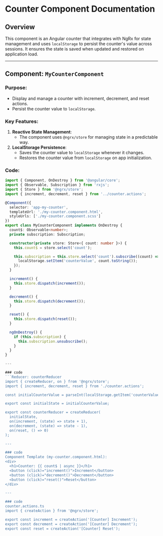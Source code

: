 # Counter Component Documentation

## Overview
This component is an Angular counter that integrates with NgRx for state management and uses `localStorage` to persist the counter's value across sessions. It ensures the state is saved when updated and restored on application load.

---

## Component: `MyCounterComponent`

### Purpose:
- Display and manage a counter with increment, decrement, and reset actions.
- Persist the counter value to `localStorage`.

### Key Features:
1. **Reactive State Management**:
   - The component uses `@ngrx/store` for managing state in a predictable way.
2. **LocalStorage Persistence**:
   - Saves the counter value to `localStorage` whenever it changes.
   - Restores the counter value from `localStorage` on app initialization.

### Code:
```typescript
import { Component, OnDestroy } from '@angular/core';
import { Observable, Subscription } from 'rxjs';
import { Store } from '@ngrx/store';
import { increment, decrement, reset } from '../counter.actions';

@Component({
  selector: 'app-my-counter',
  templateUrl: './my-counter.component.html',
  styleUrls: ['./my-counter.component.scss']
})
export class MyCounterComponent implements OnDestroy {
  count$: Observable<number>;
  private subscription: Subscription;

  constructor(private store: Store<{ count: number }>) {
    this.count$ = store.select('count');

    this.subscription = this.store.select('count').subscribe((count) => {
      localStorage.setItem('counterValue', count.toString());
    });
  }

  increment() {
    this.store.dispatch(increment());
  }

  decrement() {
    this.store.dispatch(decrement());
  }

  reset() {
    this.store.dispatch(reset());
  }

  ngOnDestroy() {
    if (this.subscription) {
      this.subscription.unsubscribe();
    }
  }
}

---

### code
```Reducer: counterReducer
import { createReducer, on } from '@ngrx/store';
import { increment, decrement, reset } from './counter.actions';

const initialCounterValue = parseInt(localStorage.getItem('counterValue') || '0', 10);

export const initialState = initialCounterValue;

export const counterReducer = createReducer(
  initialState,
  on(increment, (state) => state + 1),
  on(decrement, (state) => state - 1),
  on(reset, () => 0)
);

---

### code 
Component Template (my-counter.component.html):
<div>
  <h1>Counter: {{ count$ | async }}</h1>
  <button (click)="increment()">Increment</button>
  <button (click)="decrement()">Decrement</button>
  <button (click)="reset()">Reset</button>
</div>

---

### code
counter.actions.ts
import { createAction } from '@ngrx/store';

export const increment = createAction('[Counter] Increment');
export const decrement = createAction('[Counter] Decrement');
export const reset = createAction('[Counter] Reset');



